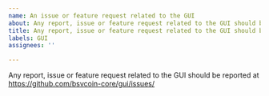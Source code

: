 ```yaml
---
name: An issue or feature request related to the GUI
about: Any report, issue or feature request related to the GUI should be reported at https://github.com/bsvcoin-core/gui/issues/
title: Any report, issue or feature request related to the GUI should be reported at https://github.com/bsvcoin-core/gui/issues/
labels: GUI
assignees: ''

---
```


Any report, issue or feature request related to the GUI should be reported at
https://github.com/bsvcoin-core/gui/issues/
